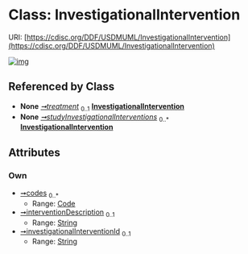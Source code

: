
# Class: InvestigationalIntervention




URI: [https://cdisc.org/DDF/USDMUML/InvestigationalIntervention](https://cdisc.org/DDF/USDMUML/InvestigationalIntervention)


[![img](https://yuml.me/diagram/nofunky;dir:TB/class/[Code]<codes%200..*-++[InvestigationalIntervention&#124;interventionDescription:string%20%3F;investigationalInterventionId:string%20%3F],[Estimand]++-%20treatment%200..1>[InvestigationalIntervention],[StudyDesign]++-%20studyInvestigationalInterventions%200..*>[InvestigationalIntervention],[StudyDesign],[Estimand],[Code])](https://yuml.me/diagram/nofunky;dir:TB/class/[Code]<codes%200..*-++[InvestigationalIntervention&#124;interventionDescription:string%20%3F;investigationalInterventionId:string%20%3F],[Estimand]++-%20treatment%200..1>[InvestigationalIntervention],[StudyDesign]++-%20studyInvestigationalInterventions%200..*>[InvestigationalIntervention],[StudyDesign],[Estimand],[Code])

## Referenced by Class

 *  **None** *[➞treatment](estimand__treatment.md)*  <sub>0..1</sub>  **[InvestigationalIntervention](InvestigationalIntervention.md)**
 *  **None** *[➞studyInvestigationalInterventions](studyDesign__studyInvestigationalInterventions.md)*  <sub>0..\*</sub>  **[InvestigationalIntervention](InvestigationalIntervention.md)**

## Attributes


### Own

 * [➞codes](investigationalIntervention__codes.md)  <sub>0..\*</sub>
     * Range: [Code](Code.md)
 * [➞interventionDescription](investigationalIntervention__interventionDescription.md)  <sub>0..1</sub>
     * Range: [String](types/String.md)
 * [➞investigationalInterventionId](investigationalIntervention__investigationalInterventionId.md)  <sub>0..1</sub>
     * Range: [String](types/String.md)
